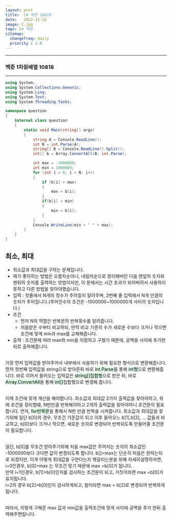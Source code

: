 ```yaml
---
layout: post
title:  C# 백준 10818
date:   2022-12-22
image: C.jpg
tags: C# 백준
sitemap:
  changefreq: daily
  priority : 1.0
---
```


---
### 백준 1차원배열 10818
---
```c#
using System;
using System.Collections.Generic;
using System.Linq;
using System.Text;
using System.Threading.Tasks;

namespace question
{
    internal class question
    {
        static void Main(string[] args)
        {
            string A = Console.ReadLine();
            int N = int.Parse(A);
            string[] B = Console.ReadLine().Split();
            int[] b = Array.ConvertAll(B, int.Parse);

            int max = -1000000;
            int min = 1000000;
            for (int i = 0; i < N; i++)
            {
                if (b[i] > max)
                {
                    max = b[i];
                }
                if(b[i] < min)
                {
                    min = b[i];
                }    
            }
            Console.WriteLine(min + " " + max);
        }
    }
}
```

## 최소, 최대
  - 최소값과 최대값을 구하는 문제입니다.
  - 제가 좋아하는 방법은 오름차순이나, 내림차순으로 정리해버린 다음 맨앞의 숫자와 맨뒤의 숫자를 출력하는 방법이지만, 이 문제서는 시간 초과가 되어버려서 사용하지 못하고 다른 방법을 찾아야했습니다.
  - 입력 : 첫줄에서 N개의 정수가 주어질지 알려주며, 2번째 줄 입력에서 N개 만큼의 숫자가 주어집니다.(주어진수의 조건은 -1000000~1000000개 사이의 숫자입니다.)
  - 조건 
      - 먼저 N의 역할은 반복문의 반복횟수를 알려줍니다.
      - 처음받은 수부터 비교하되, 만약 비교 기준의 수가 새로운 수보다 크거나 작으면 조건에 맞게  min과 max를 교체해줍니다.<BR>
  - 출력 : 조건문에 따라 max와 min을 지정하고 구했기 때문에, 공백을 사이에 추가한 되로 출력해줍니다.<br><br>

  가장 먼저 입력값을 받아주어서 내부에서 사용하기 위해 필요한 형식으로 변환해줍니다. 먼저 첫번째 입력값을 string으로 받아준뒤 바로 <mark style='background-color: #dcffe4'>int.Parse</mark>를 통해 <mark style='background-color: #dcffe4'>int형</mark>으로 변환해줍니다. 바로 이어서 들어오는 입력값은 <mark style='background-color: #dcffe4'>string[]집합형</mark>으로 받은 뒤, 바로 <mark style='background-color: #dcffe4'>Array.ConvertAll</mark>을 통해 <mark style='background-color: #dcffe4'>int[]</mark>집합형으로 변경해 줍니다. <br><br>

  이제 조건에 맞게 계산을 해야합니다. 최소값과 최대값 2가지 출력값을 찾아야하고, 위에 조건을 정리할떄, N번만큼 반복해야하고 2개의 출력값을 찾아야하니 조건문이 필요합니다.
  먼저, <mark style='background-color: #dcffe4'>for반복문</mark>을 통해서 N번 만큼 반복을 시켜줍니다. 최소값과 최대값을 찾기위해 일단 b[0]의 경우, 무조건 기준값이 되고 이후 들어오느 b[1],b[2], ... 값들과 비교하고, b[0]보다 크거나 작으면, 새로운 숫자로 변경되어 반복되도록 만들어줄 조건문이 필요합니다.<br><br>

  일단, b[0]를 무조건 받아주기위해 처음 max값은 주어지는 숫자의 최소값인 -1000000보다 크다면 값이 변경되도록 합니다. b[]>max는 단순히 처음은 원하는되로 되겠지만, 이게 어떻게 최대값을 구한다는지 헷갈리는분을 위해 자세히설명하자면, <br> i=0인경우, b[0]>max 는 무조건 맞기 때문에 max =b[0]가 됩니다.<br>만약 i=1인경우, b[1]>b[0]인지를 검사하는 조건문이 되고, 거짓이라면 max =b[0]가 유지됩니다. <br>i=2의 경우 b[2]>b[0]인지 검사하게되고, 참이라면 max = b[2]로 변경되어 반복하게됩니다.<br><br>

  따라서, 이렇게 구해준 max 값과 min값을 출력조건에 맞게 사이에 공백을 추가 한뒤 출력해주면됩니다.
